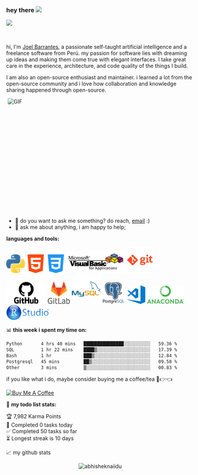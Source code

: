 ### hey there <img src="https://media.giphy.com/media/hvRJCLFzcasrR4ia7z/giphy.gif" width="25px">
<!-- <a href="https://discord.gg/XTW52Kt">
  <img align="left" alt="Abhishek's Discord" width="22px" src="https://raw.githubusercontent.com/peterthehan/peterthehan/master/assets/discord.svg" />
</a>
<a href="https://twitter.com/abhisheknaiidu">
  <img align="left" alt="Abhishek Naidu | Twitter" width="22px" src="https://raw.githubusercontent.com/peterthehan/peterthehan/master/assets/twitter.svg" />
</a>
<a href="https://www.linkedin.com/in/abhisheknaiidu/">
  <img align="left" alt="Abhishek's LinkedIN" width="22px" src="https://raw.githubusercontent.com/peterthehan/peterthehan/master/assets/linkedin.svg" />
</a>
<a href="https://open.spotify.com/user/e90fe4zsndbm6xoe2t7t8kogf?si=WaLKpwvWTle0btle2qPb6g">
  <img align="left" alt="Abhishek's Spotify" width="22px" src="https://raw.githubusercontent.com/peterthehan/peterthehan/master/assets/spotify.svg" />
</a> -->

![](https://visitor-badge.glitch.me/badge?page_id=joelbarranteswin.joelbarranteswin)



<br />

hi, I'm [Joel Barrantes](https://abhishknads.me/), a passionate self-taught artificial intelligence and a freelance software from Perú. 
my passion for software lies with dreaming up ideas and making them come true with elegant interfaces. I take great care in the experience, architecture, and code quality of the things I build.

I am also an open-source enthusiast and maintainer. i learned a lot from the open-source community and i love how collaboration and knowledge sharing happened through open-source.
 

  <img align="right" alt="GIF" src="https://github.com/abhisheknaiidu/abhisheknaiidu/blob/master/code.gif?raw=true" width="500" height="320" />
  
- 💼 do you want to ask me something? do reach, [email](mailto:joelbarrantespalacios@gmail.com) :)
- 💬 ask me about anything, i am happy to help;


**languages and tools:**  

<a href="https://www.python.org/" title="Python"><img height="50" src="icons/python.png" /></a>
<a href="https://www.python.org/" title="Html"><img height="50" src="icons/html.png" /></a>
<a href="https://www.python.org/" title="css"><img height="50" src="icons/css.png" /></a>
<a href="https://www.python.org/" title="vba"><img height="60" src="icons/vba.png" /></a>
<a href="https://git-scm.com/" title="Git"><img height="70" src="icons/git.png" /></a>
<a href="https://github.com/" title="GitHub"><img height="60" src="icons/github.png" /></a>
<a href="https://gitlab.com/" title="GitLab"><img height="60" src="icons/gitlab.png" /></a>
<a href="https://www.mysql.com/" title="MySQL"><img height="80"  src="icons/mysql.png" /></a>
<a href="https://www.mysql.com/" title="Postgresql"><img height="60" src="icons/postgresql.png" /></a>
<a href="https://code.visualstudio.com/" title="Visual Studio Code"><img height="50" src="icons/vscode.png" /></a>
<a href="https://code.visualstudio.com/" title="anaconda naviagtor"><img height="50" src="icons/anaconda.png" /></a>
<a href="https://code.visualstudio.com/" title="R studio"><img height="40" src="icons/rstudio.png" /></a>



📊 **this week i spent my time on:**
<!--START_SECTION:waka-->
```text                                             
Python       4 hrs 40 mins   ███████████████░░░░░░░░░░   59.36 % 
SQL          1 hr 22 mins    ████▒░░░░░░░░░░░░░░░░░░░░   17.39 % 
Bash         1 hr            ███▒░░░░░░░░░░░░░░░░░░░░░   12.84 % 
Postgresql   45 mins         ██▒░░░░░░░░░░░░░░░░░░░░░░   09.58 % 
Other        3 mins          ▒░░░░░░░░░░░░░░░░░░░░░░░░   00.83 % 
```
<!--END_SECTION:waka-->

if you like what i do, maybe consider buying me a coffee/tea 🥺👉👈

<a href="https://www.buymeacoffee.com/abhisheknaiidu" target="_blank"><img src="https://cdn.buymeacoffee.com/buttons/v2/default-red.png" alt="Buy Me A Coffee" width="150" ></a>

🚧 **my todo list stats:**
<!-- TODO-IST:START -->
🏆  7,982 Karma Points           
🌸  Completed 0 tasks today           
✅  Completed 50 tasks so far           
⏳  Longest streak is 10 days
<!-- TODO-IST:END -->


📈 my github stats

<p align="center"> <img src="https://github-readme-stats.vercel.app/api?username=joelbarranteswin&show_icons=true&theme=gotham" alt="abhisheknaiidu" />



